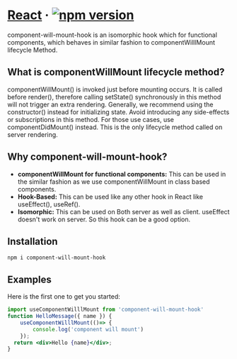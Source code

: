 # [React](https://reactjs.org/) &middot; [![npm version](https://img.shields.io/npm/v/component-will-mount-hook.svg?style=flat)](https://www.npmjs.com/package/component-will-mount-hook)

component-will-mount-hook is an isomorphic hook which for functional components, which behaves in similar fashion to componentWilllMount lifecycle Method.

## What is componentWillMount lifecycle method?

componentWillMount() is invoked just before mounting occurs. It is called before render(), therefore calling setState() synchronously in this method will not trigger an extra rendering. Generally, we recommend using the constructor() instead for initializing state.
Avoid introducing any side-effects or subscriptions in this method. For those use cases, use componentDidMount() instead.
This is the only lifecycle method called on server rendering.

## Why component-will-mount-hook?

* **componentWillMount for functional components:** This can be used in the similar fashion as we use componentWillMount in class based components.
* **Hook-Based:** This can be used like any other hook in React like useEffect(), useRef().
* **Isomorphic:** This can be used on Both server as well as client. useEffect doesn't work on server. So this hook can be a good option.

## Installation

`npm i component-will-mount-hook`

## Examples

Here is the first one to get you started:

```jsx
import useComponentWilllMount from 'component-will-mount-hook'
function HelloMessage({ name }) {
    useComponentWilllMount(()=> {
        console.log('component will mount')
    });
  return <div>Hello {name}</div>;
}
```